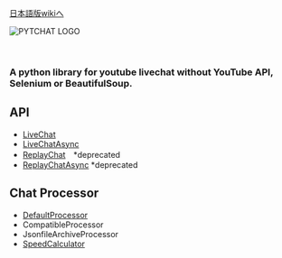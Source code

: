 [日本語版wikiへ](https://github.com/taizan-hokuto/pytchat/wiki/Home_)
<br>

![PYTCHAT LOGO](https://taizan-hokuto.github.io/statics/LOGO.png) 

<br>

### A python library for youtube livechat without YouTube API, Selenium or BeautifulSoup.


## API
 * [LiveChat](https://github.com/taizan-hokuto/pytchat/wiki/LiveChat)
 * [LiveChatAsync](https://github.com/taizan-hokuto/pytchat/wiki/LiveChatAsync)
 * [ReplayChat](https://github.com/taizan-hokuto/pytchat/wiki/ReplayChat)　*deprecated
 * [ReplayChatAsync](https://github.com/taizan-hokuto/pytchat/wiki/ReplayChatAsync) *deprecated
## Chat Processor
 * [DefaultProcessor](https://github.com/taizan-hokuto/pytchat/wiki/DefaultProcessor)
 * CompatibleProcessor
 * JsonfileArchiveProcessor
 * [SpeedCalculator](https://github.com/taizan-hokuto/pytchat/wiki/SpeedCalculator)


